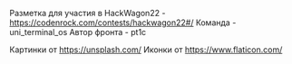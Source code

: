 Разметка для участия в HackWagon22 - https://codenrock.com/contests/hackwagon22#/
Команда - uni_terminal_os
Автор фронта - pt1c

Картинки от https://unsplash.com/
Иконки от https://www.flaticon.com/